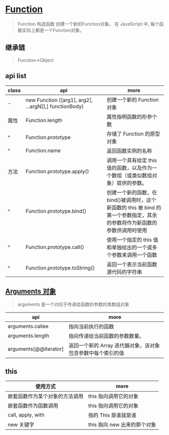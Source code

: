 # [Function](https://developer.mozilla.org/zh-CN/docs/Web/JavaScript/Reference/Global_Objects/Function)

> Function 构造函数 创建一个新的Function对象。 在 JavaScript 中, 每个函数实际上都是一个Function对象。

## 继承链

> Function->Object

## api list

| class | api                                                    | more                                                                                                                      |
| ----- | ------------------------------------------------------ | ------------------------------------------------------------------------------------------------------------------------- |
| -     | new Function ([arg1[, arg2[, ...argN]],] functionBody) | 创建一个新的 Function 对象                                                                                                |
| 属性  | Function.length                                        | 属性指明函数的形参个数                                                                                                    |
| ^     | Function.prototype                                     | 存储了 Function 的原型对象                                                                                                |
| ^     | Function.name                                          | 返回函数实例的名称                                                                                                        |
| 方法  | Function.prototype.apply()                             | 调用一个具有给定 this 值的函数，以及作为一个数组（或类似数组对象）提供的参数。                                            |
| ^     | Function.prototype.bind()                              | 创建一个新的函数，在 bind()被调用时，这个新函数的 this 被 bind 的第一个参数指定，其余的参数将作为新函数的参数供调用时使用 |
| ^     | Function.prototype.call()                              | 使用一个指定的 this 值和单独给出的一个或多个参数来调用一个函数                                                            |
| ^     | Function.prototype.toString()                          | 返回一个表示当前函数源代码的字符串                                                                                        |

## [Arguments 对象](https://developer.mozilla.org/zh-CN/docs/Web/JavaScript/Reference/Functions/arguments)

> arguments 是一个对应于传递给函数的参数的类数组对象

| api                   | more                                                        |
| --------------------- | ----------------------------------------------------------- |
| arguments.callee      | 指向当前执行的函数                                          |
| arguments.length      | 指向传递给当前函数的参数数量。                              |
| arguments[@@iterator] | 返回一个新的 Array 迭代器对象，该对象包含参数中每个索引的值 |

## this

| 使用方式                       | more                         |
| ------------------------------ | ---------------------------- |
| 嵌套函数作为某个对象的方法调用 | this 指向调用它的对象        |
| 嵌套函数作为函数调用           | this 指向调用它的对象        |
| call, apply, with              | 指的 This 是谁就是谁         |
| new 关键字                     | this 指向 new 出来的那个对象 |
